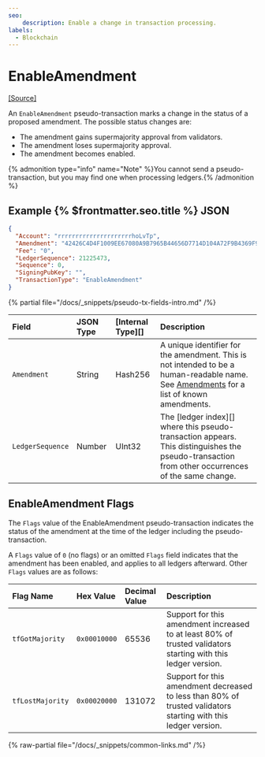 ```yaml
---
seo:
    description: Enable a change in transaction processing.
labels:
  - Blockchain
---
```

# EnableAmendment
[[Source]](https://github.com/XRPLF/rippled/blob/master/src/xrpld/app/tx/detail/Change.cpp "Source")

An `EnableAmendment` pseudo-transaction marks a change in the status of a proposed amendment. The possible status changes are:

- The amendment gains supermajority approval from validators.
- The amendment loses supermajority approval.
- The amendment becomes enabled.

{% admonition type="info" name="Note" %}You cannot send a pseudo-transaction, but you may find one when processing ledgers.{% /admonition %}

## Example {% $frontmatter.seo.title %} JSON

```json
{
  "Account": "rrrrrrrrrrrrrrrrrrrrrhoLvTp",
  "Amendment": "42426C4D4F1009EE67080A9B7965B44656D7714D104A72F9B4369F97ABF044EE",
  "Fee": "0",
  "LedgerSequence": 21225473,
  "Sequence": 0,
  "SigningPubKey": "",
  "TransactionType": "EnableAmendment"
}  
```


{% partial file="/docs/_snippets/pseudo-tx-fields-intro.md" /%}

| Field            | JSON Type | [Internal Type][] | Description               |
|:-----------------|:----------|:------------------|:--------------------------|
| `Amendment`      | String    | Hash256           | A unique identifier for the amendment. This is not intended to be a human-readable name. See [Amendments](../../../../concepts/networks-and-servers/amendments.md) for a list of known amendments. |
| `LedgerSequence` | Number    | UInt32    | The [ledger index][] where this pseudo-transaction appears. This distinguishes the pseudo-transaction from other occurrences of the same change. |

## EnableAmendment Flags

The `Flags` value of the EnableAmendment pseudo-transaction indicates the status of the amendment at the time of the ledger including the pseudo-transaction.

A `Flags` value of `0` (no flags) or an omitted `Flags` field indicates that the amendment has been enabled, and applies to all ledgers afterward. Other `Flags` values are as follows:

| Flag Name        | Hex Value    | Decimal Value | Description                |
|:-----------------|:-------------|:--------------|:---------------------------|
| `tfGotMajority`  | `0x00010000` | 65536         | Support for this amendment increased to at least 80% of trusted validators starting with this ledger version. |
| `tfLostMajority` | `0x00020000` | 131072        | Support for this amendment decreased to less than 80% of trusted validators starting with this ledger version. |

{% raw-partial file="/docs/_snippets/common-links.md" /%}
